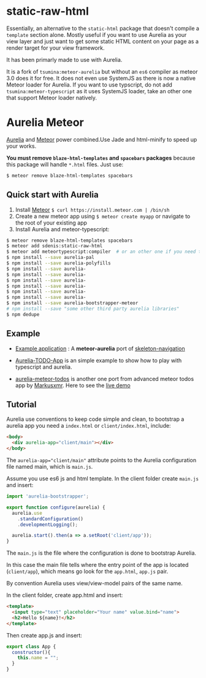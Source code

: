 # static-raw-html

Essentially, an alternative to the `static-html` package that doesn't compile a `template` section alone. Mostly useful if you want to use Aurelia as your view layer and just want to get some static HTML content on your page as a render target for your view framework.

It has been primarly made to use with Aurelia.

It is a fork of `tsumina:meteor-aurelia` but without an `es6` compiler as meteor 3.0 does it for free.
It does not even use SystemJS as there is now a native Meteor loader for Aurelia.
If you want to use typscript, do not add `tsumina:meteor-typescript` as it uses SystemJS loader, take an other one that support Meteor loader natively.

# Aurelia Meteor

[Aurelia](http://aurelia.io) and [Meteor](http://www.meteor.com) power combined.Use Jade and html-minify to speed up your works.

**You must remove `blaze-html-templates` and `spacebars` packages** because this package will handle `*.html` files. Just use:
```bash
$ meteor remove blaze-html-templates spacebars
```

## Quick start with Aurelia

1. Install [Meteor](http://docs.meteor.com/#quickstart) `$ curl https://install.meteor.com | /bin/sh`
2. Create a new meteor app using `$ meteor create myapp` or navigate to the root of your existing app
3. Install Aurelia and  meteor-typescript:
```bash
$ meteor remove blaze-html-templates spacebars
$ meteor add sdenis:static-raw-html
$ meteor add meteortypescript:compiler  # or an other one if you need typescript support
$ npm install --save aurelia-pal
$ npm install --save aurelia-polyfills
$ npm install --save aurelia-
$ npm install --save aurelia-
$ npm install --save aurelia-
$ npm install --save aurelia-
$ npm install --save aurelia-
$ npm install --save aurelia-
$ npm install --save aurelia-bootstrapper-meteor
# npm install --save "some other third party aurelia libraries"
$ npm dedupe
```

## Example
- [Example application](https://github.com/tsumina/aurelia-skeleton-jade) : A **meteor-aurelia** port of [skeleton-navigation](http://github.com/aurelia/skeleton-navigation)

- [Aurelia-TODO-App](https://github.com/TsumiNa/Aurelia-TODO-App) is an simple example to show how to play with typescript and aurelia.

- [aurelia-meteor-todos](https://github.com/Markusxmr/aurelia-meteor-todos) is another one port from advanced meteor todos app by [Markusxmr](https://github.com/Markusxmr). Here to see the [live demo](http://aurelia-todos.meteor.com/)


## Tutorial

Aurelia use conventions to keep code simple and clean, to bootstrap a aurelia app you need a `index.html` or `client/index.html`, include:

```html
<body>
  <div aurelia-app="client/main"></div>
</body>
```

The `aurelia-app="client/main"` attribute points to the Aurelia configuration file named main, which is `main.js`.

Assume you use es6 js and html template. In the client folder create `main.js` and insert:


```javascript
import 'aurelia-bootstrapper';

export function configure(aurelia) {
  aurelia.use
    .standardConfiguration()
    .developmentLogging();

  aurelia.start().then(a => a.setRoot('client/app'));
}

```

The `main.js` is the file where the configuration is done to bootstrap Aurelia.

In this case the main file tells where the entry point of the app is located (`client/app`), which means go look for the `app.html`, `app.js` pair.

By convention Aurelia uses view/view-model pairs of the same name.

In the client folder, create app.html and insert:

```html
<template>
  <input type="text" placeholder="Your name" value.bind="name">
  <h2>Hello ${name}!</h2>
</template>

```

Then create app.js and insert:

```javascript
export class App {
  constructor(){
    this.name = "";
  }
}
```
